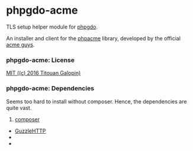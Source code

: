 # phpgdo-acme

TLS setup helper module for [phpgdo](https://github.com/gizmore/phpgdo).

An installer and client for the [phpacme](https://github.com/acmephp/core) library,
developed by the official [acme guys](https://letsencrypt.org/docs/client-options/).


### phpgdo-acme: License

[MIT ((c) 2016 Titouan Galopin)](https://github.com/acmephp/acmephp/blob/master/LICENSE)


### phpgdo-acme: Dependencies

Seems too hard to install without composer.
Hence, the dependencies are quite vast.

1. [composer]()
 - [GuzzleHTTP]()
 -
 -
